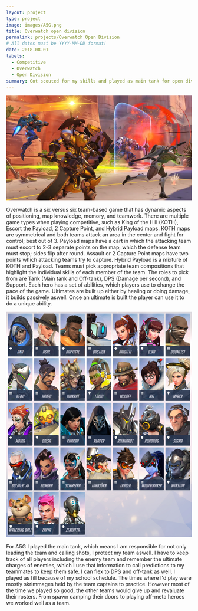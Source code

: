 ```yaml
---
layout: project
type: project
image: images/A5G.png
title: Overwatch open division
permalink: projects/Overwatch Open Division
# All dates must be YYYY-MM-DD format!
date: 2018-08-01
labels:
  - Competitive
  - Overwatch
  - Open Division
summary: Got scouted for my skills and played as main tank for open division overwatch team. 
---
```


<img class="ui medium right floated rounded image" src="/images/route66.webp">

Overwatch is a six versus six team-based game that has dynamic aspects of positioning, map knowledge, memory, and teamwork. There are multiple game types when playing competitive, such as King of the Hill (KOTH), Escort the Payload, 2 Capture Point, and Hybrid Payload maps. KOTH maps are symmetrical and both teams attack an area in the center and fight for control; best out of 3. Payload maps have a cart in which the attacking team must escort to 2-3 separate points on the map, which the defense team must stop; sides flip after round. Assault or 2 Capture Point maps have two points which attacking teams try to capture. Hybrid Payload is a mixture of KOTH and Payload. Teams must pick appropriate team compositions that highlight the individual skills of each member of the team. The roles to pick from are Tank (Main tank and Off-tank), DPS (Damage per second), and Support. Each hero has a set of abilities, which players use to change the pace of the game. Ultimates are built up either by healing or doing damage, it builds passively aswell. Once an ultimate is built the player can use it to do a unique ability.  

<img class="ui medium right floated rounded image" src="/images/owHeros.PNG">

For A5G I played the main tank, which means I am responsible for not only leading the team and calling shots, I protect my team aswell. I have to keep track of all players including the enemy team and remember the ultimate charges of enemies, which I use that information to call predictions to my teammates to keep them safe. I can flex to DPS and off-tank as well, I played as fill because of my school schedule. The times where I'd play were mostly skrimmages held by the team captains to practice. However most of the time we played so good, the other teams would give up and revaluate their rosters. From spawn camping their doors to playing off-meta heroes we worked well as a team. 
